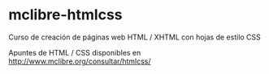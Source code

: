 # mclibre-htmlcss
Curso de creación de páginas web HTML / XHTML con hojas de estilo CSS

Apuntes de HTML / CSS disponibles en http://www.mclibre.org/consultar/htmlcss/
